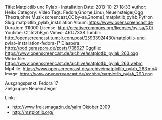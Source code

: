 Title: Matplotlib und Pylab - Installation
Date: 2013-10-27 18:33
Author: Heiko
Category: Video
Tags: Fedora,Gnome,Linux,Neueinsteiger,Ogg Theora,ohne Musik,screencast,CC by-sa,Gnome3,matplotlib,pylab,Python
Slug: matplotlib_pylab_installation
Album: https://www.openscreencast.de
Duration: 311000
License: http://creativecommons.org/licenses/by-sa/3.0/
Youtube: Ctc5tzbB_yc
Vimeo: 46147338
Tumblr: http://openscreencast.tumblr.com/post/26933924430/matplotlib-und-pylab-installation-fedora-17
Diaspora: https://pod.geraspora.de/posts/706627
Oggfile: https://www.openscreencast.de/archive/matplotlib_pylab_263.ogg
Webmfile: https://www.openscreencast.de/archive/matplotlib_pylab_263.webm
Mp4file: https://www.openscreencast.de/archive/matplotlib_pylab_263.mp4
Image: https://www.openscreencast.de/archive/matplotlib_pylab_263.png

Ausgangspunkt: Fedora 17  
Zielgruppe: Neueinsteiger  

Links:

  * [http://www.freiesmagazin.de/yalm Oktober 2009](http://www.freiesmagazin.de/yalm "Link zu freiesmagazin.de yalm" )
  * <http://matplotlib.org/>

